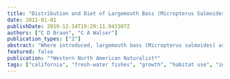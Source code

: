 ```yaml
---
title: "Distribution and Diet of Largemouth Bass (Micropterus Salmoides) in the Lower Boise River, Idaho"
date: 2011-01-01
publishDate: 2019-12-14T19:20:11.943307Z
authors: ["C D Braun", "C A Walser"]
publication_types: ["2"]
abstract: "Where introduced, largemouth bass (Micropterus salmoides) are known to have negative effects on aquatic ecosystems. In this study, we used historical museum collection records (1942-2006) and contemporary (2009) collections to assess changes in the distribution of largemouth bass in the lower Boise River (southwestern Idaho). We also examined the stomach contents of largemouth bass collected during the contemporary survey to determine diet. Seventy-four largemouth bass (45-137 mm TL) were represented in 13 historical collections from 5 lower Boise River locations. During autumn 2009, we sampled 8 sites in the lower Boise River for largemouth bass. Sixty-one largemouth bass (range 55-156 mm TL; (x) over bar = 84 mm) were captured from 5 sites downstream of a 4-m-high diversion clam. Largemouth bass were absent from all sites upstream of the darn. Our contemporary collection data extends the known distribution of largemouth bass 7.2 river km upstream. The long-term persistence (without recent stocking) of largemouth bass in the lower Boise River indicates that the fish may be spawning in the river and/or entering the system from external sources. Eighty percent of the largemouth bass collected in 2009 were textless100 ram TL. Analysis of largemouth bass stomach contents revealed that aquatic insects (40%), crayfish (37%), and small-bodied fishes (11%) comprised much of the diet. Our study confirms that the largemouth bass has successfully established in the lower Boise River and that the species is piscivorous at small sizes (textless100 mm TL). These findings suggest that largemouth bass could have a negative impact on native fishes in the lower Boise River."
featured: false
publication: "*Western North American Naturalist*"
tags: ["california", "fresh-water fishes", "growth", "habitat use", "introductions", "lake", "pacific-northwest", "reproduction", "smallmouth bass", "stream"]
---
```


